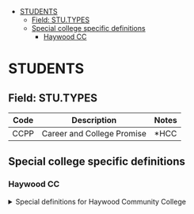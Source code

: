 <!-- TOC -->

- [STUDENTS](#students)
    - [Field: STU.TYPES](#field-stutypes)
    - [Special college specific definitions](#special-college-specific-definitions)
        - [Haywood CC](#haywood-cc)

<!-- /TOC -->

# STUDENTS

## Field: STU.TYPES 
 
| Code | Description                | Notes  |
| ---- | -------------------------- | ------ |
| CCPP | Career and College Promise | \*HCC  |
 
## Special college specific definitions

### Haywood CC
<details>
<summary>Special definitions for Haywood Community College</summary>

\* This can be used to identify CCP and EC students. Must
   use ACAD.PROGRAMS and INSTITUTIONS.ATTEND as follows:

* If student is in a CCP or EC program, then assign then accordingly
* If student is not in a CCP or EC program but does have a STU.TYPES == 'CCPP', 
  then assign them as follows:
    * if student is active in the early college (INSTA.INSTITUTIONS.ID == '1113888'),
      then assign as EC
    * If student is NOT active in the early college, then assign as CCP
* If student is not in CCP or EC program nor do they have a STU.TYPE == 'CCPP' then 
  assign them as Non-CCP.
</details>

